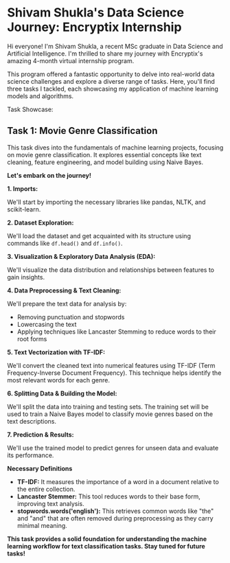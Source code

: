 #  Shivam Shukla's Data Science Journey: Encryptix Internship

Hi everyone!  I'm Shivam Shukla, a recent MSc graduate in Data Science and Artificial Intelligence. I'm thrilled to share my journey with Encryptix's amazing 4-month virtual internship program.

This program offered a fantastic opportunity to delve into real-world data science challenges and explore a diverse range of tasks. Here, you'll find three tasks I tackled, each showcasing my application of machine learning models and algorithms.

Task Showcase:

## Task 1: Movie Genre Classification 

This task dives into the fundamentals of machine learning projects, focusing on movie genre classification. It explores essential concepts like text cleaning, feature engineering, and model building using Naive Bayes.

**Let's embark on the journey!**

**1. Imports:**

We'll start by importing the necessary libraries like pandas, NLTK, and scikit-learn.

**2. Dataset Exploration:**

We'll load the dataset and get acquainted with its structure using commands like `df.head()` and `df.info()`.

**3. Visualization & Exploratory Data Analysis (EDA):**

We'll visualize the data distribution and relationships between features to gain insights.

**4. Data Preprocessing & Text Cleaning:**

We'll prepare the text data for analysis by:
* Removing punctuation and stopwords
* Lowercasing the text
* Applying techniques like Lancaster Stemming to reduce words to their root forms

**5. Text Vectorization with TF-IDF:**

We'll convert the cleaned text into numerical features using TF-IDF (Term Frequency-Inverse Document Frequency). This technique helps identify the most relevant words for each genre.

**6. Splitting Data & Building the Model:**

We'll split the data into training and testing sets. The training set will be used to train a Naive Bayes model to classify movie genres based on the text descriptions.

**7. Prediction & Results:**

We'll use the trained model to predict genres for unseen data and evaluate its performance.

**Necessary Definitions**

* **TF-IDF:** It measures the importance of a word in a document relative to the entire collection.
* **Lancaster Stemmer:** This tool reduces words to their base form, improving text analysis.
* **stopwords.words('english'):** This retrieves common words like "the" and "and" that are often removed during preprocessing as they carry minimal meaning.

**This task provides a solid foundation for understanding the machine learning workflow for text classification tasks. Stay tuned for future tasks!**
